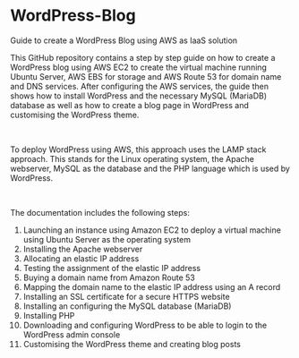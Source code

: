 # WordPress-Blog
Guide to create a WordPress Blog using AWS as IaaS solution

This GitHub repository contains a step by step guide on how to create a WordPress blog using AWS EC2 to create the virtual machine running Ubuntu Server, AWS EBS for storage and AWS Route 53 for domain name and DNS services. After configuring the AWS services, the guide then shows how to install WordPress and the necessary MySQL (MariaDB) database as well as how to create a blog page in WordPress and customising the WordPress theme.

</br>

To deploy WordPress using AWS, this approach uses the LAMP stack approach. This stands for the Linux operating system, the Apache webserver, MySQL as the database and the PHP language which is used by WordPress.

</br>

The documentation includes the following steps:

1. Launching an instance using Amazon EC2 to deploy a virtual machine using Ubuntu Server as the operating system
2. Installing the Apache webserver
3. Allocating an elastic IP address
4. Testing the assignment of the elastic IP address
5. Buying a domain name from Amazon Route 53
6. Mapping the domain name to the elastic IP address using an A record
7. Installing an SSL certificate for a secure HTTPS website
8. Installing an configuring the MySQL database (MariaDB)
9. Installing PHP
10. Downloading and configuring WordPress to be able to login to the WordPress admin console
11. Customising the WordPress theme and creating blog posts